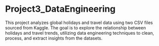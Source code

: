 # Project3_DataEngineering

This project analyzes global holidays and travel data using two CSV files sourced from Kaggle. The goal is to explore the relationship between holidays and travel trends, utilizing data engineering techniques to clean, process, and extract insights from the datasets.

